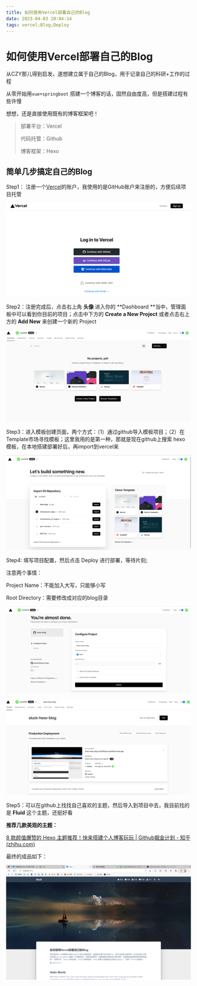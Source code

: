 ```yaml
---
title: 如何使用Vercel部署自己的Blog
date: 2023-04-03 20:04:14
tags: vercel;Blog;Deploy 
---
```


# 如何使用Vercel部署自己的Blog

从CZY那儿得到启发，遂想建立属于自己的Blog，用于记录自己的科研+工作的过程

从零开始用`vue+springboot` 搭建一个博客的话，固然自由度高，但是搭建过程有些许慢

想想，还是直接使用既有的博客框架吧！



> 部署平台：Vercel
>
> 代码托管：Github
>
> 博客框架：Hexo



## 简单几步搞定自己的Blog

Step1： 注册一个[Vercel](https://vercel.com)的账户，我使用的是GitHub账户来注册的，方便后续项目托管

![image-20230403172934273](01_how_to_create_blog\image-20230403172934273.png)

Step2：注册完成后，点击右上角 **头像**  进入你的  **Dashboard **当中，管理面板中可以看到你目前的项目；点击中下方的 **Create a New Project** 或者点击右上方的 **Add New** 来创建一个新的 Project

![image-20230403174419623](01_how_to_create_blog\image-20230403174419623.png)



Step3：进入模板创建页面，两个方式：（1）通过github导入模板项目；（2）在Template市场寻找模板；这里我用的是第一种，那就是现在github上搜索 hexo 模板，在本地搭建部署好后，再import到vercel来

![image-20230403173320349](01_how_to_create_blog\image-20230403173320349.png)

Step4: 填写项目配置，然后点击 Deploy 进行部署，等待片刻;

注意两个事情：

Project Name：不能加入大写，只能够小写

Root Directory：需要修改成对应的blog目录

![image-20230403174607962](01_how_to_create_blog\image-20230403174607962.png)

![image-20230403175340300](01_how_to_create_blog\image-20230403175340300.png)

Step5：可以在github上找找自己喜欢的主题，然后导入到项目中去，我目前找的是 **Fluid** 这个主题，还挺好看

**推荐几款美观的主题：**

[8 款颜值爆赞的 Hexo 主题推荐！快来搭建个人博客玩玩 | Github掘金计划 - 知乎 (zhihu.com)](https://zhuanlan.zhihu.com/p/491537945)



最终的成品如下：

![image-20230403173631051](01_how_to_create_blog\image-20230403173631051.png)

